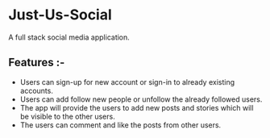 # Just-Us-Social
A full stack social media application.

## Features :-
- Users can sign-up for new account or sign-in to already existing accounts.
- Users can add follow new people or unfollow the already followed users.
- The app will provide the users to add new posts and stories which will be visible to the other users.
- The users can comment and like the posts from other users.
